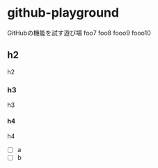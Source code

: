 # github-playground
GitHubの機能を試す遊び場
foo7
foo8
fooo9
fooo10

## h2

h2

### h3

h3

#### h4

h4

- [ ] a
- [ ] b
